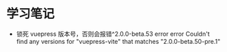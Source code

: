# 学习笔记

- 锁死 vuepress 版本号，否则会报错^2.0.0-beta.53 error error Couldn't find any versions for "vuepress-vite" that matches "2.0.0-beta.50-pre.1"
